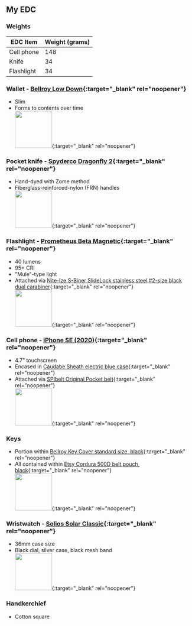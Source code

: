 ## My EDC
### Weights

|EDC Item|Weight (grams)|
|---|---|
|Cell phone|148|
|Knife|34|
|Flashlight|34|

### Wallet - [Bellroy Low Down](https://web.archive.org/web/20170706115623/https://bellroy.com/products/low-down-wallet/default/black){:target="_blank" rel="noopener"}
* Slim
* Forms to contents over time  
[<img src="https://github.com/ast96/edc/assets/20477698/68ebfa42-eaf5-4eb3-96e7-39ba2e3b5ebf" width="100" />](https://github.com/ast96/edc/assets/20477698/68ebfa42-eaf5-4eb3-96e7-39ba2e3b5ebf){:target="_blank" rel="noopener"}
### Pocket knife - [Spyderco Dragonfly 2](https://www.spyderco.com/catalog/details/C28ZFGR2/1056){:target="_blank" rel="noopener"}
* Hand-dyed with Zome method
* Fiberglass-reinforced-nylon (FRN) handles  
[<img src="https://github.com/ast96/edc/assets/20477698/188dd253-4187-41f7-a9d9-b15108db04ee" width="100" />](https://github.com/ast96/edc/assets/20477698/188dd253-4187-41f7-a9d9-b15108db04ee){:target="_blank" rel="noopener"}
### Flashlight - [Prometheus Beta Magnetic](https://darksucks.com/products/beta-magnetic){:target="_blank" rel="noopener"}
* 40 lumens
* 95+ CRI
* "Mule"-type light
* Attached via [Nite-Ize S-Biner SlideLock stainless steel #2-size black dual carabiner](https://niteize.com/s-biner-slidelock-stainless-steel#color=32&size=61&inner_qty=17){:target="_blank" rel="noopener"}  
[<img src="https://github.com/ast96/edc/assets/20477698/576b92c4-1c3e-467c-8d80-9c22f7f5ac90" width="100" />](https://github.com/ast96/edc/assets/20477698/576b92c4-1c3e-467c-8d80-9c22f7f5ac90){:target="_blank" rel="noopener"}
### Cell phone - [iPhone SE (2020)](https://support.apple.com/kb/SP820?locale=en_US){:target="_blank" rel="noopener"}
* 4.7" touchscreen
* Encased in [Caudabe Sheath electric blue case](https://caudabe.com/products/sheath-iphone-se-2020?variant=32575351292001){:target="_blank" rel="noopener"}
* Attached via [SPIbelt Original Pocket belt](https://spibelt.com/collections/running-belts/products/spibelt-original-pocket){:target="_blank" rel="noopener"}  
[<img src="https://github.com/ast96/edc/assets/20477698/39dafece-6b39-4dc6-acd6-ecd84439343b" width="100" />](https://github.com/ast96/edc/assets/20477698/39dafece-6b39-4dc6-acd6-ecd84439343b){:target="_blank" rel="noopener"}
### Keys
* Portion within [Bellroy Key Cover standard size, black](https://bellroy.com/products/key-cover?color=black&material=leather&size=standard){:target="_blank" rel="noopener"}
* All contained within [Etsy Cordura 500D belt pouch, black](https://www.etsy.com/listing/1388246171/edc-pouch-cordura-belt-pouch-zipper){:target="_blank" rel="noopener"}  
[<img src="https://github.com/ast96/edc/assets/20477698/f721e597-a4e5-41e9-bd0a-dac07a71a956" width="100" />](https://github.com/ast96/edc/assets/20477698/f721e597-a4e5-41e9-bd0a-dac07a71a956){:target="_blank" rel="noopener"}
### Wristwatch - [Solios Solar Classic](https://www.solioswatches.com/collections/the-solar/products/solar-watch-black-dial-silver-case-mesh-black?case%2520size=36mm){:target="_blank" rel="noopener"}
* 36mm case size
* Black dial, silver case, black mesh band  
[<img src="https://github.com/ast96/edc/assets/20477698/a30dd4eb-659c-410b-a752-b2cd1c218cd0" width="100" />](https://github.com/ast96/edc/assets/20477698/a30dd4eb-659c-410b-a752-b2cd1c218cd0){:target="_blank" rel="noopener"}
### Handkerchief
* Cotton square
